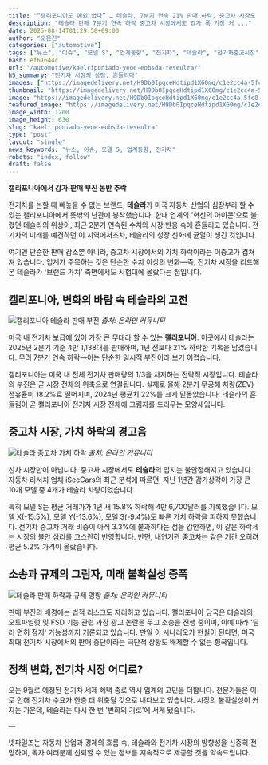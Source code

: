 ```yaml
---
title: "“캘리포니아도 예외 없다” … 테슬라, 7분기 연속 21% 판매 하락, 중고차 시장도 ‘가치 하락’"
description: "테슬라 판매 7분기 연속 하락 중고차 시장에서도 감가 폭 가장 커 ..."
date: 2025-08-14T01:29:58+09:00
author: "오은진"
categories: ["automotive"]
tags: ["뉴스", "이슈", "모델 S", "업계동향", "전기차", "테슬라", "전기차중고시장", "자동차감가상각"]
hash: ef61644c
url: "/automotive/kaelriponiado-yeoe-eobsda-teseulra/"
h5_summary: "전기차 시장의 상징, 흔들리다"
images: ["https://imagedelivery.net/H9Db0IpqceHdtipd1X60mg/c1e2cc4a-5fc8-47e5-14bf-969c810b4200/public", "https://imagedelivery.net/H9Db0IpqceHdtipd1X60mg/5b3709cd-0577-4872-eb6b-e1cc42fc5500/public", "https://imagedelivery.net/H9Db0IpqceHdtipd1X60mg/28dc8053-f735-4b31-715e-094e1ba28100/public", "https://imagedelivery.net/H9Db0IpqceHdtipd1X60mg/0f1cf024-19e5-4f5e-2cc5-c4fe7ac46400/public"]
thumbnail: "https://imagedelivery.net/H9Db0IpqceHdtipd1X60mg/c1e2cc4a-5fc8-47e5-14bf-969c810b4200/public"
image: "https://imagedelivery.net/H9Db0IpqceHdtipd1X60mg/c1e2cc4a-5fc8-47e5-14bf-969c810b4200/public"
featured_image: "https://imagedelivery.net/H9Db0IpqceHdtipd1X60mg/c1e2cc4a-5fc8-47e5-14bf-969c810b4200/public"
image_width: 1200
image_height: 630
slug: "kaelriponiado-yeoe-eobsda-teseulra"
type: "post"
layout: "single"
news_keywords: "뉴스, 이슈, 모델 S, 업계동향, 전기차"
robots: "index, follow"
draft: false
---
```


**캘리포니아에서 감가·판매 부진 동반 추락**

전기차를 논할 때 빼놓을 수 없는 브랜드, **테슬라**가 미국 자동차 산업의 심장부라 할 수 있는 캘리포니아에서 뜻밖의 난관에 봉착했습니다. 한때 업계의 '혁신의 아이콘'으로 불렸던 테슬라의 위상이, 최근 2분기 연속된 수치와 시장 반응 속에 흔들리고 있습니다. 전기차의 미래를 예견하던 이 지역에서조차, 테슬라의 성장 신화에 균열이 생긴 것입니다.

여기엔 단순한 판매 감소뿐 아니라, 중고차 시장에서의 가치 하락이라는 이중고가 겹쳐져 있습니다. 업계가 주목하는 것은 단순한 수치 이상의 변화—즉, 전기차 시장을 리드해온 테슬라가 '브랜드 가치' 측면에서도 시험대에 올랐다는 점입니다.

## 캘리포니아, 변화의 바람 속 테슬라의 고전

![캘리포니아 테슬라 판매 부진](https://imagedelivery.net/H9Db0IpqceHdtipd1X60mg/0f1cf024-19e5-4f5e-2cc5-c4fe7ac46400/public)
*출처: 온라인 커뮤니티*


미국 내 전기차 보급에 있어 가장 큰 무대라 할 수 있는 **캘리포니아**. 이곳에서 테슬라는 2025년 2분기 기준 4만 1,138대를 판매하며, 1년 전보다 21% 하락한 기록을 남겼습니다. 무려 7분기 연속 하락—이는 단순한 일시적 부진이라 보기 어렵습니다.

캘리포니아는 미국 내 전체 전기차 판매량의 1/3을 차지하는 전략적 시장입니다. 테슬라의 부진은 곧 시장 전체의 위축으로 연결됩니다. 실제로 올해 2분기 무공해 차량(ZEV) 점유율이 18.2%로 떨어지며, 2024년 평균치 22%를 크게 밑돌았습니다. 테슬라의 흔들림이 곧 캘리포니아 전기차 시장 전체에 그림자를 드리우는 모양새입니다.

## 중고차 시장, 가치 하락의 경고음

![테슬라 중고차 가치 하락](https://imagedelivery.net/H9Db0IpqceHdtipd1X60mg/28dc8053-f735-4b31-715e-094e1ba28100/public)
*출처: 온라인 커뮤니티*


신차 시장만이 아닙니다. 중고차 시장에서도 **테슬라**의 입지는 불안정해지고 있습니다. 자동차 리서치 업체 iSeeCars의 최근 분석에 따르면, 지난 1년간 감가상각이 가장 큰 10개 모델 중 4개가 테슬라 차량이었습니다.

특히 모델 S는 평균 거래가가 1년 새 15.8% 하락해 4만 6,700달러를 기록했습니다. 모델 X(-15.5%), 모델 Y(-13.6%), 모델 3(-9.4%)도 빠른 가치 하락을 피하지 못했습니다. 전기차 중고차 거래 비중이 아직 3.3%에 불과하다는 점을 감안하면, 이 같은 하락세는 시장의 불안 심리를 고스란히 반영합니다. 반면, 내연기관 중고차는 같은 기간 오히려 평균 5.2% 가격이 올랐습니다.

## 소송과 규제의 그림자, 미래 불확실성 증폭

![테슬라 판매 하락과 규제 영향](https://imagedelivery.net/H9Db0IpqceHdtipd1X60mg/5b3709cd-0577-4872-eb6b-e1cc42fc5500/public)
*출처: 온라인 커뮤니티*


판매 부진의 배경에는 법적 리스크도 자리하고 있습니다. 캘리포니아 당국은 테슬라의 오토파일럿 및 FSD 기능 관련 과장 광고 논란을 두고 소송을 진행 중이며, 이에 따라 '딜러 면허 정지' 가능성까지 거론되고 있습니다. 만일 이 시나리오가 현실이 된다면, 미국 최대 전기차 시장에서의 판매 중단이라는 극단적 상황도 배제할 수 없는 형국입니다.

## 정책 변화, 전기차 시장 어디로?

오는 9월로 예정된 전기차 세제 혜택 종료 역시 업계의 고민을 더합니다. 전문가들은 이로 인해 전기차 수요가 한층 더 위축될 것으로 내다보고 있습니다. 시장의 불확실성이 커지는 가운데, 테슬라는 다시 한 번 '변화의 기로'에 서게 됐습니다.

—

넷파일즈는 자동차 산업과 경제의 흐름 속, 테슬라와 전기차 시장의 방향성을 신중히 전망하며, 독자 여러분께 신뢰할 수 있는 정보를 지속적으로 제공할 것을 약속드립니다.
